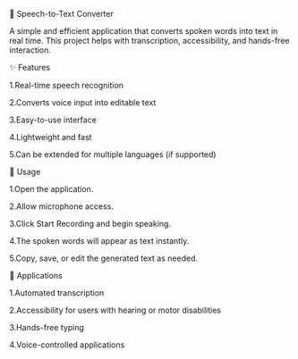 🎤 Speech-to-Text Converter

A simple and efficient application that converts spoken words into text in real time. This project helps with transcription, accessibility, and hands-free interaction.

✨ Features

1.Real-time speech recognition

2.Converts voice input into editable text

3.Easy-to-use interface

4.Lightweight and fast

5.Can be extended for multiple languages (if supported)

🚀 Usage

1.Open the application.

2.Allow microphone access.

3.Click Start Recording and begin speaking.

4.The spoken words will appear as text instantly.

5.Copy, save, or edit the generated text as needed.

📌 Applications

1.Automated transcription

2.Accessibility for users with hearing or motor disabilities

3.Hands-free typing

4.Voice-controlled applications
